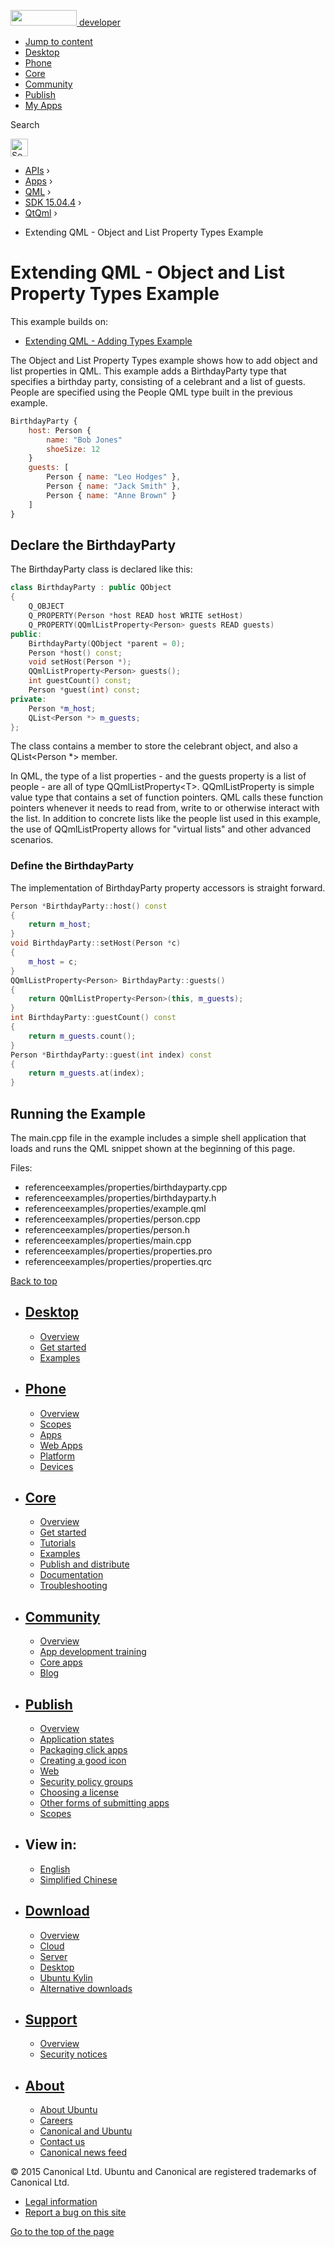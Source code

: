 <a href="https://developer.ubuntu.com/" class="logo-ubuntu"><img src="https://developer.ubuntu.com/assets/sites/ubuntu/latest/u/img/logos/logo-ubuntu-orange.svg" width="106" height="25" /> <span>developer</span></a>

-   [Jump to content](index.html#main-content)
-   [Desktop](https://developer.ubuntu.com/en/desktop/)
-   [Phone](https://developer.ubuntu.com/en/phone/)
-   [Core](https://developer.ubuntu.com/core)
-   [Community](https://developer.ubuntu.com/en/community/)
-   [Publish](https://developer.ubuntu.com/en/publish/)
-   [My Apps](https://myapps.developer.ubuntu.com/)

Search

<img src="https://developer.ubuntu.com/assets/sites/ubuntu/latest/u/img/search-white.svg" alt="Search" height="28" />

-   [APIs](../../../../index.html) ›
-   [Apps](../../../index.html) ›
-   [QML](../../index.html) ›
-   <a href="../index.html" class="sub-nav-item">SDK 15.04.4</a> ›
-   <a href="../QtQml/index.html" class="sub-nav-item">QtQml</a> ›

<!-- -->

-   Extending QML - Object and List Property Types Example

Extending QML - Object and List Property Types Example
======================================================

<span class="subtitle"></span>
<span id="details"></span>
This example builds on:

-   [Extending QML - Adding Types Example](https://developer.ubuntu.com/api/apps/qml/sdk-15.04.4/QtQml.referenceexamples-adding/)

The Object and List Property Types example shows how to add object and list properties in QML. This example adds a BirthdayParty type that specifies a birthday party, consisting of a celebrant and a list of guests. People are specified using the People QML type built in the previous example.

``` qml
BirthdayParty {
    host: Person {
        name: "Bob Jones"
        shoeSize: 12
    }
    guests: [
        Person { name: "Leo Hodges" },
        Person { name: "Jack Smith" },
        Person { name: "Anne Brown" }
    ]
}
```

<span id="declare-the-birthdayparty"></span>
Declare the BirthdayParty
-------------------------

The BirthdayParty class is declared like this:

``` cpp
class BirthdayParty : public QObject
{
    Q_OBJECT
    Q_PROPERTY(Person *host READ host WRITE setHost)
    Q_PROPERTY(QQmlListProperty<Person> guests READ guests)
public:
    BirthdayParty(QObject *parent = 0);
    Person *host() const;
    void setHost(Person *);
    QQmlListProperty<Person> guests();
    int guestCount() const;
    Person *guest(int) const;
private:
    Person *m_host;
    QList<Person *> m_guests;
};
```

The class contains a member to store the celebrant object, and also a QList&lt;Person \*&gt; member.

In QML, the type of a list properties - and the guests property is a list of people - are all of type QQmlListProperty&lt;T&gt;. QQmlListProperty is simple value type that contains a set of function pointers. QML calls these function pointers whenever it needs to read from, write to or otherwise interact with the list. In addition to concrete lists like the people list used in this example, the use of QQmlListProperty allows for "virtual lists" and other advanced scenarios.

<span id="define-the-birthdayparty"></span>
### Define the BirthdayParty

The implementation of BirthdayParty property accessors is straight forward.

``` cpp
Person *BirthdayParty::host() const
{
    return m_host;
}
void BirthdayParty::setHost(Person *c)
{
    m_host = c;
}
QQmlListProperty<Person> BirthdayParty::guests()
{
    return QQmlListProperty<Person>(this, m_guests);
}
int BirthdayParty::guestCount() const
{
    return m_guests.count();
}
Person *BirthdayParty::guest(int index) const
{
    return m_guests.at(index);
}
```

<span id="running-the-example"></span>
Running the Example
-------------------

The main.cpp file in the example includes a simple shell application that loads and runs the QML snippet shown at the beginning of this page.

Files:

-   referenceexamples/properties/birthdayparty.cpp
-   referenceexamples/properties/birthdayparty.h
-   referenceexamples/properties/example.qml
-   referenceexamples/properties/person.cpp
-   referenceexamples/properties/person.h
-   referenceexamples/properties/main.cpp
-   referenceexamples/properties/properties.pro
-   referenceexamples/properties/properties.qrc

[Back to top](index.html#)

-   [Desktop](https://developer.ubuntu.com/en/desktop/)
    ---------------------------------------------------

    -   [Overview](https://developer.ubuntu.com/en/desktop/)
    -   [Get started](http://snapcraft.io/?utm_source=developer.ubuntu.com&utm_medium=devportal&utm_term=snaps%20snapcraft%20desktop&utm_content=menu&utm_campaign=duc_snappers)
    -   [Examples](https://github.com/ubuntu/snappy-playpen)

-   [Phone](https://developer.ubuntu.com/en/phone/)
    -----------------------------------------------

    -   [Overview](https://developer.ubuntu.com/en/phone/)
    -   [Scopes](https://developer.ubuntu.com/en/phone/scopes/)
    -   [Apps](https://developer.ubuntu.com/en/phone/apps/)
    -   [Web Apps](https://developer.ubuntu.com/en/phone/web/)
    -   [Platform](https://developer.ubuntu.com/en/phone/platform/)
    -   [Devices](https://developer.ubuntu.com/en/phone/devices/)

-   [Core](https://developer.ubuntu.com/core)
    -----------------------------------------

    -   [Overview](https://developer.ubuntu.com/core)
    -   [Get started](https://developer.ubuntu.com/core/get-started)
    -   [Tutorials](https://developer.ubuntu.com/core/tutorials)
    -   [Examples](https://developer.ubuntu.com/core/examples)
    -   [Publish and distribute](https://developer.ubuntu.com/core/publish-and-distribute)
    -   [Documentation](https://developer.ubuntu.com/core/documentation)
    -   [Troubleshooting](https://developer.ubuntu.com/core/troubleshooting)

-   [Community](https://developer.ubuntu.com/en/community/)
    -------------------------------------------------------

    -   [Overview](https://developer.ubuntu.com/en/community/)
    -   [App development training](https://developer.ubuntu.com/en/community/training/)
    -   [Core apps](https://developer.ubuntu.com/en/community/core-apps/)
    -   [Blog](https://developer.ubuntu.com/en/community/blog/)

-   [Publish](https://developer.ubuntu.com/en/publish/)
    ---------------------------------------------------

    -   [Overview](https://developer.ubuntu.com/en/publish/)
    -   [Application states](https://developer.ubuntu.com/en/publish/application-states/)
    -   [Packaging click apps](https://developer.ubuntu.com/en/publish/packaging-click-apps/)
    -   [Creating a good icon](https://developer.ubuntu.com/en/publish/creating-a-good-icon/)
    -   [Web](https://developer.ubuntu.com/en/publish/web/)
    -   [Security policy groups](https://developer.ubuntu.com/en/publish/security-policy-groups/)
    -   [Choosing a license](https://developer.ubuntu.com/en/publish/choosing-a-license/)
    -   [Other forms of submitting apps](https://developer.ubuntu.com/en/publish/other-forms-of-submitting-apps/)
    -   [Scopes](https://developer.ubuntu.com/en/publish/scopes/)

-   View in:
    --------

    -   [English](index.html "Change to language: English")
    -   [Simplified Chinese](index.html "Change to language: Simplified Chinese")

-   [Download](http://ubuntu.com/download/)
    ---------------------------------------

    -   [Overview](http://ubuntu.com/download)
    -   [Cloud](http://ubuntu.com/download/cloud)
    -   [Server](http://ubuntu.com/download/server)
    -   [Desktop](http://ubuntu.com/download/desktop)
    -   [Ubuntu Kylin](http://ubuntu.com/download/ubuntu-kylin)
    -   [Alternative downloads](http://ubuntu.com/download/alternative-downloads)

-   [Support](http://ubuntu.com/support/)
    -------------------------------------

    -   [Overview](http://ubuntu.com/support)
    -   [Security notices](http://www.ubuntu.com/usn/)

-   [About](http://ubuntu.com/about/)
    ---------------------------------

    -   [About Ubuntu](http://ubuntu.com/about/about-ubuntu)
    -   [Careers](http://www.canonical.com/careers)
    -   [Canonical and Ubuntu](http://ubuntu.com/about/canonical-and-ubuntu)
    -   [Contact us](http://ubuntu.com/about/contact-us)
    -   [Canonical news feed](http://insights.ubuntu.com/feed/)

© 2015 Canonical Ltd. Ubuntu and Canonical are registered trademarks of Canonical Ltd.

-   [Legal information](http://www.ubuntu.com/legal)
-   [Report a bug on this site](https://bugs.launchpad.net/developer-ubuntu-com/)

<span class="accessibility-aid">[Go to the top of the page](index.html#)</span>
